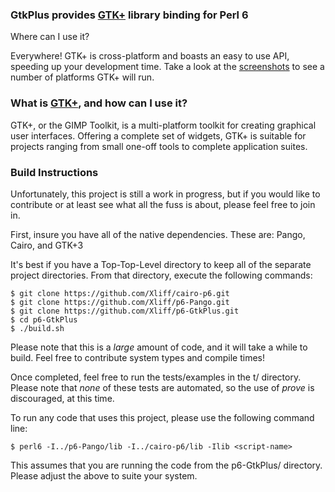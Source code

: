 ### GtkPlus provides [GTK+](https://www.gtk.org) library binding for Perl 6

Where can I use it?

Everywhere! GTK+ is cross-platform and boasts an easy to use API, speeding up your development time. Take a look at the [screenshots](https://www.gtk.org/screenshots/) to see a number of platforms GTK+ will run.

### What is [GTK+](https://www.gtk.org), and how can I use it?

GTK+, or the GIMP Toolkit, is a  multi-platform toolkit for creating graphical user interfaces. Offering a  complete set of widgets, GTK+ is suitable for projects ranging from  small one-off tools to complete application suites.

### Build Instructions

Unfortunately, this project is still a work in progress, but if you would like to contribute or at least see what all the fuss is about, please feel free to join in.

First, insure you have all of the native dependencies. These are: Pango, Cairo, and GTK+3

It's best if you have a Top-Top-Level directory to keep all of the separate project directories. From that directory, execute the following commands:

```
$ git clone https://github.com/Xliff/cairo-p6.git
$ git clone https://github.com/Xliff/p6-Pango.git
$ git clone https://github.com/Xliff/p6-GtkPlus.git
$ cd p6-GtkPlus
$ ./build.sh
```

Please note that this is a _large_ amount of code, and it will take a while to build. Feel free to contribute system types and compile times!

Once completed, feel free to run the tests/examples in the t/ directory. Please note that _none_ of these tests are automated, so the use of _prove_ is discouraged, at this time.

To run any code that uses this project, please use the following command line:

```
$ perl6 -I../p6-Pango/lib -I../cairo-p6/lib -Ilib <script-name>
```

This assumes that you are running the code from the p6-GtkPlus/ directory. Please adjust the above to suite your system.
